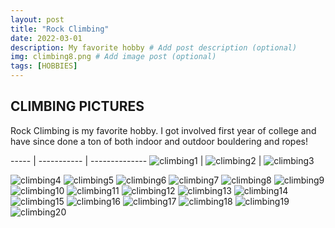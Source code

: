 ```yaml
---
layout: post
title: "Rock Climbing"
date: 2022-03-01
description: My favorite hobby # Add post description (optional)
img: climbing8.png # Add image post (optional)
tags: [HOBBIES]
---
```


## CLIMBING PICTURES
Rock Climbing is my favorite hobby. I got involved first year of college and have since done a ton of both indoor and outdoor bouldering and ropes!

----- | ----------- | -------------- 
![climbing1](http://natgrrl.github.io/assets/img/climbing1.JPG) | ![climbing2](http://natgrrl.github.io/assets/img/climbing2.png) | ![climbing3](http://natgrrl.github.io/assets/img/climbing3.png)



![climbing4](http://natgrrl.github.io/assets/img/climbing4.png)
![climbing5](http://natgrrl.github.io/assets/img/climbing5.png)
![climbing6](http://natgrrl.github.io/assets/img/climbing6.png)
![climbing7](http://natgrrl.github.io/assets/img/climbing7.png)
![climbing8](http://natgrrl.github.io/assets/img/climbing8.png)
![climbing9](http://natgrrl.github.io/assets/img/climbing9.png)
![climbing10](http://natgrrl.github.io/assets/img/climbing10.png)
![climbing11](http://natgrrl.github.io/assets/img/climbing11.png)
![climbing12](http://natgrrl.github.io/assets/img/climbing12.png)
![climbing13](http://natgrrl.github.io/assets/img/climbing13.png)
![climbing14](http://natgrrl.github.io/assets/img/climbing14.png)
![climbing15](http://natgrrl.github.io/assets/img/climbing15.png)
![climbing16](http://natgrrl.github.io/assets/img/climbing16.png)
![climbing17](http://natgrrl.github.io/assets/img/climbing17.png)
![climbing18](http://natgrrl.github.io/assets/img/climbing18.png)
![climbing19](http://natgrrl.github.io/assets/img/climbing19.png)
![climbing20](http://natgrrl.github.io/assets/img/climbing20.png)
